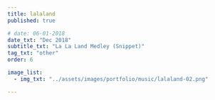 ```yaml
---
title: lalaland
published: true

# date: 06-01-2018
date_txt: "Dec 2018"
subtitle_txt: "La La Land Medley (Snippet)"
tag_txt: "other"
order: 6

image_list:
  - img_txt: "../assets/images/portfolio/music/lalaland-02.png"

---
```

